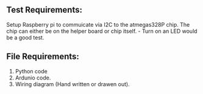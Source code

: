 ## Test Requirements:
Setup Raspberry pi to commuicate via I2C to the atmegas328P chip. The chip can either be on the helper board or chip itself.
    - Turn on an LED would be a good test.
    
## File Requirements:
1. Python code
2. Ardunio code.  
3. Wiring diagram (Hand written or drawen out).  

